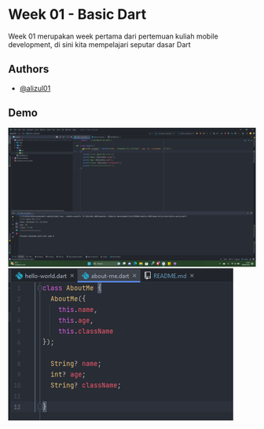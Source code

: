 # Week 01 - Basic Dart

Week 01 merupakan week pertama dari pertemuan kuliah mobile development, di sini kita mempelajari seputar dasar Dart

## Authors

- [@alizul01](https://www.github.com/alizul01)

## Demo

![img.png](docs/screenshot-01.png)
![img.png](docs/screenshot-02.png)
